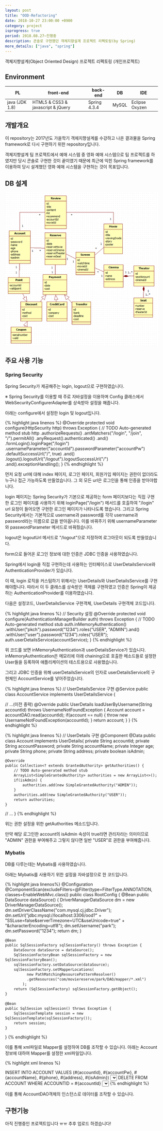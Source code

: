 ```yaml
---
layout: post
title: "OOD-Refactoring"
date: 2018-10-27 23:00:00 +0900
category: project
isprogress: true
period: 2018.08.27~진행중
description: 콘솔로 구현했던 객체지향설계 프로젝트 리펙토링(by Spring)
more_details: ["java", "spring"]
---
```


객체지향설계(Object Oriented Design) 프로젝트 리펙토링 (개인프로젝트)

## Environment

PL | front-end | back-end | DB | IDE
--- | --- | --- | --- | ---
java (JDK 1.8) | HTML5 & CSS3 & javascript & jQuery | Spring 4.3.4 | MySQL | Eclipse Oxyzen

## 개발개요

이 repository는 2017년도 가을학기 객체지향설계를 수강하고 나온 결과물을 Spring framework로 다시 구현하기 위한 repository입니다.

객체지향설계 팀 프로젝트에서 예매 시스템 중 영화 예매 시스템으로 팀 프로젝트를 하였지만 당시 콘솔로 구현한 것이 끝이였기 때문에 최근에 익힌 Spring framework를 이용하여 당시 설계했던 영화 예매 시스템을 구현하는 것이 목표입니다.


## DB 설계

![](/assets/img/diagram/OOD-Refactoring/class-diagram.PNG)

## 주요 사용 기능

### Spring Security

Spring Security가 제공해주는 login, logout으로 구현하였습니다.

※ Spring Security를 이용할 때 주로 자바설정을 이용하며 Config 클래스에서 WebSecurityConfigurerAdapter를 상속받아 설정을 해줍니다.

아래는 configure에서 설정한 login 및 logout입니다.

{% highlight java linenos %}
@Override
protected void configure(HttpSecurity http) throws Exception {
	// TODO Auto-generated method stub
	http
		.authorizeRequests()
		.antMatchers("/login", "/join", "/").permitAll()
		.anyRequest().authenticated()
		.and()
		.formLogin().loginPage("/login")
    .usernameParameter("accountId").passwordParameter("accountPw")
    .defaultSuccessUrl("/", true)
		.and()
		.logout().logoutUrl("/logout").logoutSuccessUrl("/")
		.and().exceptionHandling();
}
{% endhighlight %}

먼저 요청 url에 대해 index 페이지, 로그인 페이지, 회원가입 페이지는 권한이 없더라도 누구나 접근 가능하도록 만들었습니다. 그 외 모든 url은 로그인을 통해 인증을 받아야합니다.

login 페이지는 Spring Security가 기본으로 제공하는 form 페이지보다는 직접 구현한 로그인 페이지를 사용하기 위해 loginPage("/login") 메서드를 호출하여 "/login" url 요청이 들어오면 구현한 로그인 페이지가 나타나도록 했습니다. 그리고 Spring Security에서는 기본적으로 username과 password를 각각 username과 password라는 이름으로 값을 받아옵니다. 이를 바꿔주기 위해 usernameParameter와 passwordParameter 메서드로 바꿔줬습니다.

logout은 logoutUrl 메서드로 "/logout"으로 지정하여 로그아웃이 되도록 만들었습니다.

form으로 들어온 로그인 정보에 대한 인증은 JDBC 인증을 사용하였습니다.

Spring에서 login을 직접 구현하는데 사용하는 인터페이스로 UserDetailsService와 AuthenticationProvider가 있습니다.

이 때, login 로직을 커스텀하기 위해서는 UserDetails와 UserDetailsService를 구현해야합니다. 따라서 이 두 클래스를 상속받은 객체를 구현하였고 인증은 Spring이 제공하는 AuthenticationProvider를 이용하였습니다.

다음은 설정코드, UserDetailsService 구현객체, UserDetails 구현객체 코드입니다.

{% highlight java linenos %}
// Security 설정
@Override
protected void configure(AuthenticationManagerBuilder auth) throws Exception {
  // TODO Auto-generated method stub
  auth.inMemoryAuthentication()
    .withUser("pkch").password("1234").roles("USER", "ADMIN").and()
    .withUser("user").password("1234").roles("USER");  
  auth.userDetailsService(accountService);
}
{% endhighlight %}

위 코드를 보면 inMemoryAuthentication과 userDetailsService가 있습니다.
inMemoryAuthentication은 메모리에 아래 chaining으로 호출한 메소드들로 설정한 User들을 등록하여 애플리케이션의 테스트용으로 사용했습니다.

그리고 JDBC 인증을 위해 userDetailsService의 인자로 userDetailsService의 구현체인 AccountService를 넣어주었습니다.

{% highlight java linenos %}
// UserDetailsService 구현
@Service
public class AccountService implements UserDetailsService {

  // ...(이전 중략)
	@Override
	public UserDetails loadUserByUsername(String accountId)
  throws UsernameNotFoundException {
		Account account = accountDAO.read(accountId);
		if(account == null) {
			throw new UsernameNotFoundException(accountId);
		}
		return account;
	}
}
{% endhighlight %}

{% highlight java linenos %}
// UserDetails 구현
@Component
@Data
public class Account implements UserDetails{
	private String accountId;
	private String accountPassword;
	private String accountName;
	private Integer age;
	private String phone;
	private String address;
	private boolean isAdmin;

	@Override
	public Collection<? extends GrantedAuthority> getAuthorities() {
		// TODO Auto-generated method stub
		ArrayList<SimpleGrantedAuthority> authorities = new ArrayList<>();
		if(isAdmin) {
			authorities.add(new SimpleGrantedAuthority("ADMIN"));
		}
		authorities.add(new SimpleGrantedAuthority("USER"));
		return authorities;
	}
  // ...
}
{% endhighlight %}

위는 권한 설정을 위한 getAuthorities 메소드입니다.

만약 해당 로그인한 account의 isAdmin 속성이 true라면 관리자라는 의미이므로 "ADMIN" 권한을 부여해주고 그렇지 않다면 일반 "USER"로 권한을 부여해줍니다.

### Mybatis

DB를 다루는데는 Mybatis를 사용하였습니다.

아래는 Mybatis를 사용하기 위한 설정을 자바설정으로 한 코드입니다.

{% highlight java linenos%}
@Configuration
@ComponentScan(excludeFilters=@Filter(type=FilterType.ANNOTATION, classes=EnableWebMvc.class))
public class RootConfig {
	@Bean
	public DataSource dataSource() {
		DriverManagerDataSource dm = new DriverManagerDataSource();
		dm.setDriverClassName("com.mysql.cj.jdbc.Driver");
		dm.setUrl("jdbc:mysql://localhost:3306/ood?"
     + "SSLuse=false&serverTimezone=UTC&useUnicode=true"
     + "&characterEncoding=utf8");
		dm.setUsername("park");
		dm.setPassword("1234");
		return dm;
	}

	@Bean
	public SqlSessionFactory sqlSessionFactory() throws Exception {
		DataSource dataSource = dataSource();
		SqlSessionFactoryBean sqlSessionFactory = new SqlSessionFactoryBean();
		sqlSessionFactory.setDataSource(dataSource);
		sqlSessionFactory.setMapperLocations(
              new PathMatchingResourcePatternResolver()
              .getResources("com/moviereserve/park/DAO/mapper/*.xml")
            );
		return (SqlSessionFactory) sqlSessionFactory.getObject();
	}

	@Bean
	public SqlSession sqlSession() throws Exception {
		SqlSessionTemplate session = new SqlSessionTemplate(sqlSessionFactory());
		return session;
	}
}
{% endhighlight %}

이를 통해 xml파일로 Mapper를 설정하여 DB를 조작할 수 있습니다. 아래는 Account 정보에 대하여 Mapper를 설정한 xml파일입니다.

{% highlight xml linenos %}
<?xml version="1.0" encoding="UTF-8" ?>
<!DOCTYPE mapper
  PUBLIC "-//mybatis.org//DTD Mapper 3.0//EN"
  "http://mybatis.org/dtd/mybatis-3-mapper.dtd">
<mapper namespace="com.moviereserve.park.DAO.AccountDAO">
  <insert id="create">
  	INSERT INTO ACCOUNT VALUES
  	(#{accountId}, #{accountPw}, #{accountName},
  	#{phone}, #{address}, #{isAdmin})
  </insert>
  <select id="read" resultType="com.moviereserve.park.DTO.Account">
  	SELECT * FROM ACCOUNT WHERE ACCOUNTID = #{accountId}
  </select>
  <delete id="delete">
  	DELETE FROM ACCOUNT WHERE ACCOUNTID = #{accountId}
  </delete>
  <select id="login" resultType="com.moviereserve.park.DTO.Account">
  	SELECT * FROM ACCOUNT WHERE ACCOUNTID = #{accountId} and ACCOUNTPW = #{accountPw}
  </select>
</mapper>
{% endhighlight %}

이를 통해 AccountDAO객체의 인스턴스로 데이터를 조작할 수 있습니다.

## 구현기능

아직 진행중인 프로젝트입니다 ㅠㅠ 추후 업로드 하겠습니다!
